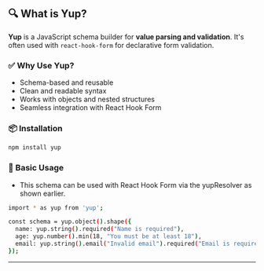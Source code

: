 ## 🔍 What is Yup?

**Yup** is a JavaScript schema builder for **value parsing and validation**. It's often used with `react-hook-form` for declarative form validation.

### ✅ Why Use Yup?

- Schema-based and reusable  
- Clean and readable syntax  
- Works with objects and nested structures  
- Seamless integration with React Hook Form  

### 📦 Installation

```bash
npm install yup
```

### 🧪 Basic Usage
- This schema can be used with React Hook Form via the yupResolver as shown earlier.
  
```bash
import * as yup from 'yup';

const schema = yup.object().shape({
  name: yup.string().required("Name is required"),
  age: yup.number().min(18, "You must be at least 18"),
  email: yup.string().email("Invalid email").required("Email is required")
});

```
---


